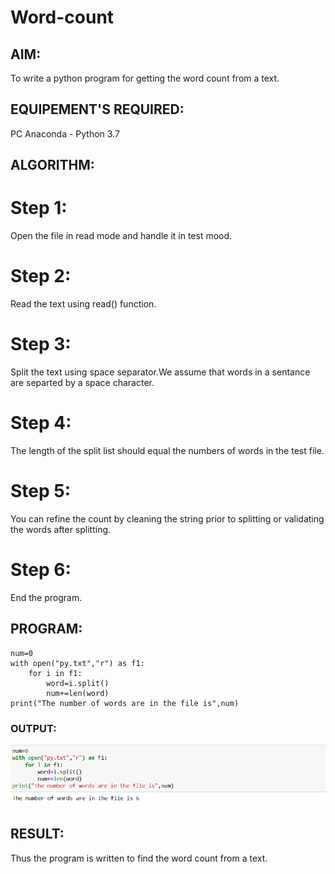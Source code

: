 # Word-count
## AIM:
To write a python program for getting the word count from a text.
## EQUIPEMENT'S REQUIRED: 
PC
Anaconda - Python 3.7
## ALGORITHM: 
# Step 1:
Open the file in read mode and handle it in test mood.

# Step 2:
Read the text using read() function.

# Step 3:
Split the text using space separator.We assume that words in a sentance are separted by a space character.

# Step 4:
The length of the split list should equal the numbers of words in the test file.

# Step 5:
You can refine the count by cleaning the string prior to splitting or validating the words after splitting.

# Step 6:
End the program.

## PROGRAM:
```
num=0
with open("py.txt","r") as f1:
    for i in f1:
        word=i.split()
        num+=len(word)
print("The number of words are in the file is",num)
```
### OUTPUT:

![Alt text](wc.png)

## RESULT:
Thus the program is written to find the word count from a text.
